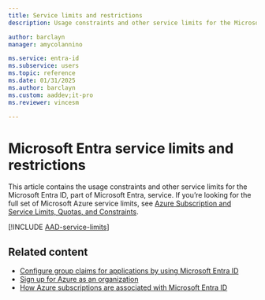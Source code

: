 ```yaml
---
title: Service limits and restrictions
description: Usage constraints and other service limits for the Microsoft Entra service

author: barclayn
manager: amycolannino

ms.service: entra-id
ms.subservice: users
ms.topic: reference
ms.date: 01/31/2025
ms.author: barclayn
ms.custom: aaddev;it-pro
ms.reviewer: vincesm

---
```

# Microsoft Entra service limits and restrictions

This article contains the usage constraints and other service limits for the Microsoft Entra ID, part of Microsoft Entra, service. If you’re looking for the full set of Microsoft Azure service limits, see [Azure Subscription and Service Limits, Quotas, and Constraints](/azure/azure-resource-manager/management/azure-subscription-service-limits).

[!INCLUDE [AAD-service-limits](~/includes/entra-service-limits-include.md)]

## Related content

* [Configure group claims for applications by using Microsoft Entra ID](../hybrid/connect/how-to-connect-fed-group-claims.md)
* [Sign up for Azure as an organization](~/fundamentals/sign-up-organization.md)
* [How Azure subscriptions are associated with Microsoft Entra ID](~/fundamentals/how-subscriptions-associated-directory.yml)
